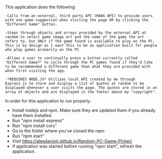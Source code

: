 This application does the following: 

    -Calls from an external, third party API (RAWG API) to provide users with one game suggestion when visiting the page OR by clicking the "Different Game" button. 
    
    -Steps through objects and arrays provided by the external API at random to select game image art and the name of the game the art refers to, but ONLY if the game found is available to play on the PC. This is by design as I want this to be an application built for people who play games primarily on the PC.

    -Allows a user to continually press a button currently called "Different Game?" to cycle through the PC games found if they'd like to be recommended a different game than what they are provided with when first visiting the app.

    -*REQUIRES NODE.JS* Utilizes local API created by me through Express.js to store and display a list of quotes at random to be displayed whenever a user visits the page. The quotes are stored in an array of objects and are displayed in the footer above my "copyright".


In order for this application to run properly:


- Install nodejs and npm. Make sure they are updated them if you already have them installed.
- Run "npm install express"
- Run "npm install cors"
- Go to the folder where you've cloned the repo
- Run "npm start"
- Visit https://alexdavisiii.github.io/Random-PC-Game-Picker/
- If application was started before running "npm start", refresh the application.
